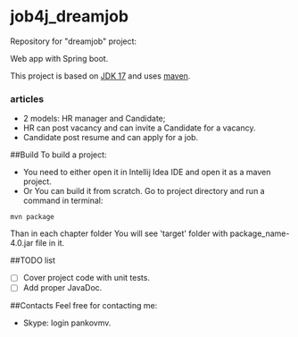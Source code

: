 # job4j_dreamjob
Repository for "dreamjob" project:

Web app with Spring boot.


This project is based on [JDK 17](https://www.oracle.com/java/technologies/javase-downloads.html#JDK17) and uses
[maven](https://maven.apache.org/).


### articles
- 2 models: HR manager and Сandidate;
- HR can post vacancy and can invite a Candidate for a vacancy.
- Candidate post resume and can apply for a job.

##Build
To build a project:
- You need to either open it in Intellij Idea IDE and open it as a maven project.
- Or You can build it from scratch. Go to project directory and run a command in terminal:
```
mvn package
```
Than in each chapter folder You will see 'target' folder with package_name-4.0.jar file in it.

##TODO list
- [ ] Cover project code with unit tests.
- [ ] Add proper JavaDoc.

##Contacts
Feel free for contacting me:
- Skype: login pankovmv.